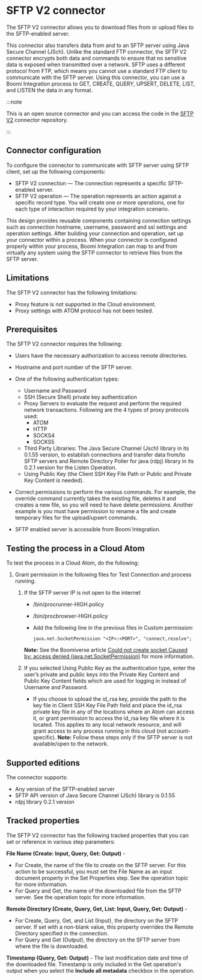 # SFTP V2 connector

<head>
  <meta name="guidename" content="Integration"/>
  <meta name="context" content="GUID-2b8933d7-e4f5-4458-9c4c-04655f18ecf8"/>
</head>


The SFTP V2 connector allows you to download files from or upload files to the SFTP-enabled server.

This connector also transfers data from and to an SFTP server using Java Secure Channel \(JSch\). Unlike the standard FTP connector, the SFTP V2 connector encrypts both data and commands to ensure that no sensitive data is exposed when transmitted over a network. SFTP uses a different protocol from FTP, which means you cannot use a standard FTP client to communicate with the SFTP server. Using this connector, you can use a Boomi Integration process to GET, CREATE, QUERY, UPSERT, DELETE, LIST, and LISTEN the data in any format.

:::note

This is an open source connector and you can access the code in the [SFTP V2](https://bitbucket.org/officialboomi/sftp-v2) connector repository.

:::

## Connector configuration

To configure the connector to communicate with SFTP server using SFTP client, set up the following components:

-   SFTP V2 connection — The connection represents a specific SFTP-enabled server.
-   SFTP V2 operation — The operation represents an action against a specific record type. You will create one or more operations, one for each type of interaction required by your integration scenario.

This design provides reusable components containing connection settings such as connection hostname, username, password and ssl settings and operation settings. After building your connection and operation, set up your connector within a process. When your connector is configured properly within your process, Boomi Integration can map to and from virtually any system using the SFTP connector to retrieve files from the SFTP server.

## Limitations

The SFTP V2 connector has the following limitations:

-   Proxy feature is not supported in the Cloud environment.
-   Proxy settings with ATOM protocol has not been tested.

## Prerequisites

The SFTP V2 connector requires the following:

-   Users have the necessary authorization to access remote directories.
-   Hostname and port number of the SFTP server.
-   One of the following authentication types:
    -   Username and Password
    -   SSH \(Secure Shell\) private key authentication
    -   Proxy Servers to evaluate the request and perform the required network transactions. Following are the 4 types of proxy protocols used:
        -   ATOM
        -   HTTP
        -   SOCKS4
        -   SOCKS5
    -   Third Party Libraries: The Java Secure Channel \(Jsch\) library in its 0.1.55 version, to establish connections and transfer data from/to SFTP servers and Remote Directory Poller for java \(rdpj\) library in its 0.2.1 version for the Listen Operation.
    -   Using Public Key \(the Client SSH Key File Path or Public and Private Key Content is needed\).
-   Correct permissions to perform the various commands. For example, the override command currently takes the existing file, deletes it and creates a new file, so you will need to have delete permissions. Another example is you must have permission to rename a file and create temporary files for the upload/upsert commands.

-   SFTP enabled server is accessible from Boomi Integration.

## Testing the process in a Cloud Atom

To test the process in a Cloud Atom, do the following:

1.  Grant permission in the following files for Test Connection and process running.
    1.  If the SFTP server IP is not open to the internet

        -   /bin/procrunner-HIGH.policy
        -   /bin/procbrowser-HIGH.policy
        -   Add the following line in the previous files in Custom permission:

            ```
            java.net.SocketPermission "<IP>:<PORT>", "connect,resolve";
            ```

        **Note:** See the Boomiverse article [Could not create socket Caused by: access denied \(java.net.SocketPermission\)](https://community.boomi.com/s/article/couldnotcreatesocketcausedbyaccessdeniedjavanetsocketpermission) for more information.

    2.  If you selected Using Public Key as the authentication type, enter the user’s private and public keys into the Private Key Content and Public Key Content fields which are used for logging in instead of Username and Password.

        -   If you choose to upload the id\_rsa key, provide the path to the key file in Client SSH Key File Path field and place the id\_rsa private key file in any of the locations where an Atom can access it, or grant permission to access the id\_rsa key file where it is located. This applies to any local network resource, and will grant access to any process running in this cloud \(not account-specific\).
        **Note:** Follow these steps only if the SFTP server is not available/open to the network.


## Supported editions

The connector supports:

-   Any version of the SFTP-enabled server
-   SFTP API version of Java Secure Channel \(JSch\) library is 0.1.55
-   rdpj library 0.2.1 version

## Tracked properties 

The SFTP V2 connector has the following tracked properties that you can set or reference in various step parameters:

**File Name \(Create: Input, Query, Get: Output\)** - 
-   For Create, the name of the file to create on the SFTP server. For this action to be successful, you must set the File Name as an input document property in the Set Properties step. See the operation topic for more information.
-   For Query and Get, the name of the downloaded file from the SFTP server. See the operation topic for more information.

**Remote Directory \(Create, Query, Get, List: Input, Query, Get: Output\)** - 
-   For Create, Query, Get, and List \(Input\), the directory on the SFTP server. If set with a non-blank value, this property overrides the Remote Directory specified in the connection.
-   For Query and Get \(Output\), the directory on the SFTP server from where the file is downloaded.

**Timestamp \(Query, Get: Output\)** -  The last modification date and time of the downloaded file. Timestamp is only included in the Get operation's output when you select the **Include all metadata** checkbox in the operation.